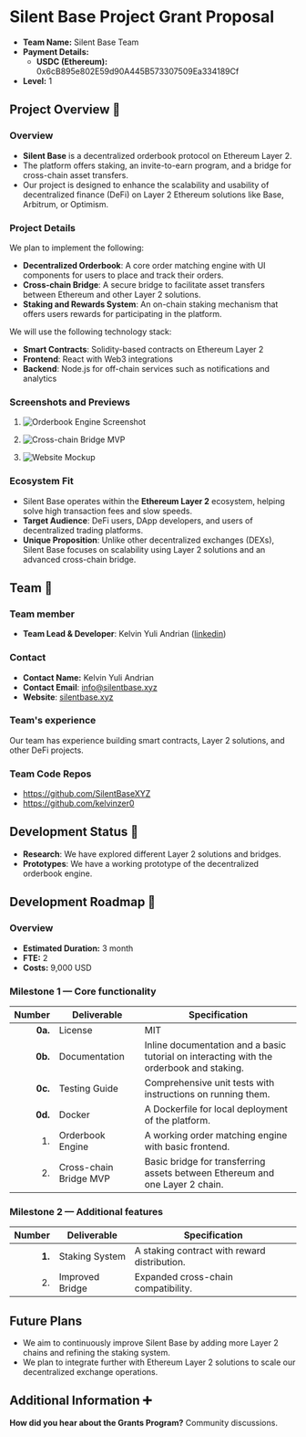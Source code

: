# Silent Base Project Grant Proposal

- **Team Name:** Silent Base Team
- **Payment Details:**
  - **USDC (Ethereum):** 0x6cB895e802E59d90A445B573307509Ea334189Cf
- **Level:** 1

## Project Overview :page_facing_up:

### Overview

- **Silent Base** is a decentralized orderbook protocol on Ethereum Layer 2.  
- The platform offers staking, an invite-to-earn program, and a bridge for cross-chain asset transfers.
- Our project is designed to enhance the scalability and usability of decentralized finance (DeFi) on Layer 2 Ethereum solutions like Base, Arbitrum, or Optimism.

### Project Details

We plan to implement the following:

- **Decentralized Orderbook**: A core order matching engine with UI components for users to place and track their orders.
- **Cross-chain Bridge**: A secure bridge to facilitate asset transfers between Ethereum and other Layer 2 solutions.
- **Staking and Rewards System**: An on-chain staking mechanism that offers users rewards for participating in the platform.
  
We will use the following technology stack:
- **Smart Contracts**: Solidity-based contracts on Ethereum Layer 2
- **Frontend**: React with Web3 integrations
- **Backend**: Node.js for off-chain services such as notifications and analytics

### Screenshots and Previews

1. ![Orderbook Engine Screenshot](https://docs.silentbase.xyz/~gitbook/image?url=https%3A%2F%2F2216137726-files.gitbook.io%2F%7E%2Ffiles%2Fv0%2Fb%2Fgitbook-x-prod.appspot.com%2Fo%2Fspaces%252F00KsKzPk6Db4O2MojYyF%252Fuploads%252FyrUs2fEu378M1Kdm2mOi%252Fimage.gif%3Falt%3Dmedia%26token%3D08ae1051-78f8-4daa-b5f2-8034520f23f0&width=768&dpr=1&quality=100&sign=21ac21cd&sv=1)
   
2. ![Cross-chain Bridge MVP](https://docs.silentbase.xyz/~gitbook/image?url=https%3A%2F%2F2216137726-files.gitbook.io%2F%7E%2Ffiles%2Fv0%2Fb%2Fgitbook-x-prod.appspot.com%2Fo%2Fspaces%252F00KsKzPk6Db4O2MojYyF%252Fuploads%252F7wj0U8F3pCRCVIT9oc4Y%252Fimage%2520%281%29.gif%3Falt%3Dmedia%26token%3Da5a8fdd8-f48a-4f58-91d4-04a6f06c565c&width=768&dpr=1&quality=100&sign=2dc4b46b&sv=1)

3. ![Website Mockup](https://docs.silentbase.xyz/~gitbook/image?url=https%3A%2F%2F2216137726-files.gitbook.io%2F%7E%2Ffiles%2Fv0%2Fb%2Fgitbook-x-prod.appspot.com%2Fo%2Fspaces%252F00KsKzPk6Db4O2MojYyF%252Fuploads%252FBamYKHgWGGump91QWjoP%252Fwebsite-mockup-66bf4a9931ed186fc7bb3fc4-%25402x.webp%3Falt%3Dmedia%26token%3D1c53a011-f1e8-4c5a-a0df-c1d6f5355128&width=768&dpr=1&quality=100&sign=b82bf914&sv=1)

### Ecosystem Fit

- Silent Base operates within the **Ethereum Layer 2** ecosystem, helping solve high transaction fees and slow speeds.
- **Target Audience**: DeFi users, DApp developers, and users of decentralized trading platforms.
- **Unique Proposition**: Unlike other decentralized exchanges (DEXs), Silent Base focuses on scalability using Layer 2 solutions and an advanced cross-chain bridge.

## Team :busts_in_silhouette:

### Team member
- **Team Lead & Developer**: Kelvin Yuli Andrian ([linkedin](https://linkedin.com/in/kelvinzer0))
  
### Contact
* **Contact Name:** Kelvin Yuli Andrian
* **Contact Email**: info@silentbase.xyz
* **Website**: [silentbase.xyz](https://silentbase.xyz)

### Team's experience

Our team has experience building smart contracts, Layer 2 solutions, and other DeFi projects.

### Team Code Repos

- https://github.com/SilentBaseXYZ
- https://github.com/kelvinzer0

## Development Status :open_book:

- **Research**: We have explored different Layer 2 solutions and bridges.
- **Prototypes**: We have a working prototype of the decentralized orderbook engine.

## Development Roadmap :nut_and_bolt:

### Overview

- **Estimated Duration:** 3 month
- **FTE:**  2
- **Costs:** 9,000 USD

### Milestone 1 — Core functionality

| Number | Deliverable | Specification |
| -----: | ----------- | ------------- |
| **0a.** | License | MIT |
| **0b.** | Documentation | Inline documentation and a basic tutorial on interacting with the orderbook and staking. |
| **0c.** | Testing Guide | Comprehensive unit tests with instructions on running them. |
| **0d.** | Docker | A Dockerfile for local deployment of the platform. |
| 1. | Orderbook Engine | A working order matching engine with basic frontend. |
| 2. | Cross-chain Bridge MVP | Basic bridge for transferring assets between Ethereum and one Layer 2 chain. |

### Milestone 2 — Additional features

| Number | Deliverable | Specification |
| -----: | ----------- | ------------- |
| **1.** | Staking System | A staking contract with reward distribution. |
| 2. | Improved Bridge | Expanded cross-chain compatibility. |

## Future Plans

- We aim to continuously improve Silent Base by adding more Layer 2 chains and refining the staking system.
- We plan to integrate further with Ethereum Layer 2 solutions to scale our decentralized exchange operations.

## Additional Information :heavy_plus_sign:

**How did you hear about the Grants Program?** Community discussions.
